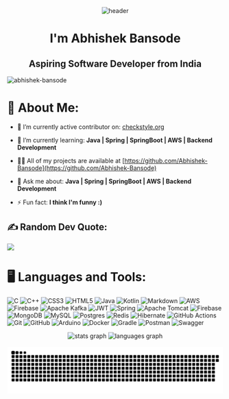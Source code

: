 <div align="center">
  <img src="https://capsule-render.vercel.app/api?type=waving&color=0:FF6347,100:FF4500&height=120&section=header&text=Hey%20Everyone!👋&fontSize=60" alt="header"/>
</div>


<h1 align="center">I'm Abhishek Bansode</h1>
<h2 align="center">Aspiring Software Developer from India</h2>

<p align="left"> <img src="https://komarev.com/ghpvc/?username=abhishek-bansode&label=Profile%20views&color=0d89e7&style=for-the-badge" alt="abhishek-bansode" /> </p>


<!-- Profile counter - also can be used -->
<!-- [![](https://visitcount.itsvg.in/api?id=Abhishek-Bansode&label=Profile%20Views&color=0&icon=0&pretty=true)](https://visitcount.itsvg.in) -->

# 💫 About Me:
- 🔭 I’m currently active contributor on: [checkstyle.org](https://github.com/checkstyle/checkstyle)

- 🌱 I’m currently learning: **Java | Spring | SpringBoot | AWS | Backend Development**

- 👨‍💻 All of my projects are available at [https://github.com/Abhishek-Bansode](https://github.com/Abhishek-Bansode)

- 💬 Ask me about: **Java | Spring | SpringBoot | AWS | Backend Development**

- ⚡ Fun fact: **I think I'm funny :)**

## ✍️ **Random Dev Quote:**
![](https://quotes-github-readme.vercel.app/api?type=horizontal&theme=tokyonight)

# 🖥️ Languages and Tools:

![C](https://img.shields.io/badge/c-%2300599C.svg?style=for-the-badge&logo=c&logoColor=white) ![C++](https://img.shields.io/badge/c++-%2300599C.svg?style=for-the-badge&logo=c%2B%2B&logoColor=white) ![CSS3](https://img.shields.io/badge/css3-%231572B6.svg?style=for-the-badge&logo=css3&logoColor=white) ![HTML5](https://img.shields.io/badge/html5-%23E34F26.svg?style=for-the-badge&logo=html5&logoColor=white) ![Java](https://img.shields.io/badge/java-%23ED8B00.svg?style=for-the-badge&logo=openjdk&logoColor=white) ![Kotlin](https://img.shields.io/badge/kotlin-%237F52FF.svg?style=for-the-badge&logo=kotlin&logoColor=white) ![Markdown](https://img.shields.io/badge/markdown-%23000000.svg?style=for-the-badge&logo=markdown&logoColor=white) ![AWS](https://img.shields.io/badge/AWS-%23FF9900.svg?style=for-the-badge&logo=amazon-aws&logoColor=white) ![Firebase](https://img.shields.io/badge/firebase-%23039BE5.svg?style=for-the-badge&logo=firebase) ![Apache Kafka](https://img.shields.io/badge/Apache%20Kafka-000?style=for-the-badge&logo=apachekafka) ![JWT](https://img.shields.io/badge/JWT-black?style=for-the-badge&logo=JSON%20web%20tokens) ![Spring](https://img.shields.io/badge/spring-%236DB33F.svg?style=for-the-badge&logo=spring&logoColor=white) ![Apache Tomcat](https://img.shields.io/badge/apache%20tomcat-%23F8DC75.svg?style=for-the-badge&logo=apache-tomcat&logoColor=black) ![Firebase](https://img.shields.io/badge/firebase-a08021?style=for-the-badge&logo=firebase&logoColor=ffcd34) ![MongoDB](https://img.shields.io/badge/MongoDB-%234ea94b.svg?style=for-the-badge&logo=mongodb&logoColor=white) ![MySQL](https://img.shields.io/badge/mysql-4479A1.svg?style=for-the-badge&logo=mysql&logoColor=white) ![Postgres](https://img.shields.io/badge/postgres-%23316192.svg?style=for-the-badge&logo=postgresql&logoColor=white) ![Redis](https://img.shields.io/badge/redis-%23DD0031.svg?style=for-the-badge&logo=redis&logoColor=white) ![Hibernate](https://img.shields.io/badge/Hibernate-59666C?style=for-the-badge&logo=Hibernate&logoColor=white) ![GitHub Actions](https://img.shields.io/badge/github%20actions-%232671E5.svg?style=for-the-badge&logo=githubactions&logoColor=white) ![Git](https://img.shields.io/badge/git-%23F05033.svg?style=for-the-badge&logo=git&logoColor=white) ![GitHub](https://img.shields.io/badge/github-%23121011.svg?style=for-the-badge&logo=github&logoColor=white) ![Arduino](https://img.shields.io/badge/-Arduino-00979D?style=for-the-badge&logo=Arduino&logoColor=white) ![Docker](https://img.shields.io/badge/docker-%230db7ed.svg?style=for-the-badge&logo=docker&logoColor=white) ![Gradle](https://img.shields.io/badge/Gradle-02303A.svg?style=for-the-badge&logo=Gradle&logoColor=white) ![Postman](https://img.shields.io/badge/Postman-FF6C37?style=for-the-badge&logo=postman&logoColor=white) ![Swagger](https://img.shields.io/badge/-Swagger-%23Clojure?style=for-the-badge&logo=swagger&logoColor=white)


<div align="center">
  <img src="https://github-readme-stats.vercel.app/api?username=abhishek-bansode&hide_title=false&hide_rank=false&show_icons=true&include_all_commits=true&count_private=true&disable_animations=false&theme=dracula&locale=en&hide_border=false" height="150" alt="stats graph"  />

  <img src="https://github-readme-stats.vercel.app/api/top-langs?username=abhishek-bansode&locale=en&hide_title=false&layout=compact&card_width=320&langs_count=5&theme=dracula&hide_border=false" height="150" alt="languages graph"  />
</div>


<!-- <p><img align="center" src="https://github-readme-streak-stats.herokuapp.com/?user=abhishek-bansode&" alt="abhishek-bansode" /></p> -->

<br clear="both">

<picture>
  <source media="(prefers-color-scheme: dark)" srcset="https://raw.githubusercontent.com/abhishek-bansode/abhishek-bansode/output/github-snake-dark.svg" />
  <source media="(prefers-color-scheme: light)" srcset="https://raw.githubusercontent.com/abhishek-bansode/abhishek-bansode/output/github-snake.svg" />
  <img alt="github-snake" src="https://raw.githubusercontent.com/abhishek-bansode/abhishek-bansode/output/github-snake.svg" />
</picture>
